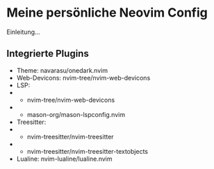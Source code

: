 # Meine persönliche Neovim Config

Einleitung...

## Integrierte Plugins

- Theme: navarasu/onedark.nvim
- Web-Devicons: nvim-tree/nvim-web-devicons
- LSP:
- - nvim-tree/nvim-web-devicons
- - mason-org/mason-lspconfig.nvim
- Treesitter:
- - nvim-treesitter/nvim-treesitter
- - nvim-treesitter/nvim-treesitter-textobjects
- Lualine: nvim-lualine/lualine.nvim